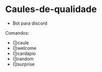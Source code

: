 # Caules-de-qualidade
  - Bot para discord

Comandos: 
  - (|)caule
  - (|)welcome
  - (|)cardapio
  - (|)random
  - (|)surprise
